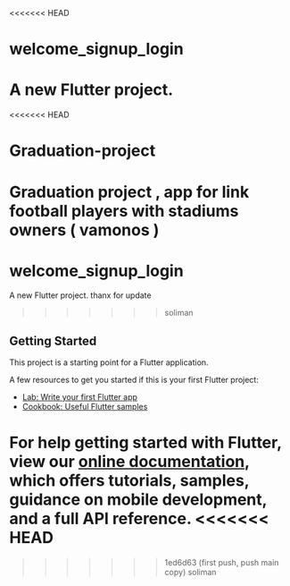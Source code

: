 <<<<<<< HEAD
# welcome_signup_login

A new Flutter project.
=======
<<<<<<< HEAD
# Graduation-project
Graduation project , app for link football players with stadiums owners ( vamonos )
=======
# welcome_signup_login

A new Flutter project.
thanx for update
>>>>>>> soliman

## Getting Started

This project is a starting point for a Flutter application.

A few resources to get you started if this is your first Flutter project:

- [Lab: Write your first Flutter app](https://flutter.dev/docs/get-started/codelab)
- [Cookbook: Useful Flutter samples](https://flutter.dev/docs/cookbook)

For help getting started with Flutter, view our
[online documentation](https://flutter.dev/docs), which offers tutorials,
samples, guidance on mobile development, and a full API reference.
<<<<<<< HEAD
=======
>>>>>>> 1ed6d63 (first push, push main copy)
>>>>>>> soliman
